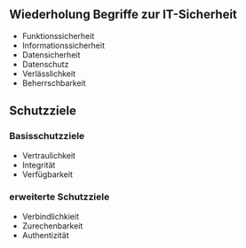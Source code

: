 ## Wiederholung Begriffe zur IT-Sicherheit
- Funktionssicherheit
- Informationssicherheit
- Datensicherheit
- Datenschutz
- Verlässlichkeit
- Beherrschbarkeit

[//]: # (## Roboter-Gesetze ??)

## Schutzziele
### Basisschutzziele
- Vertraulichkeit
- Integrität
- Verfügbarkeit

### erweiterte Schutzziele
- Verbindlichkieit
- Zurechenbarkeit
- Authentizität
